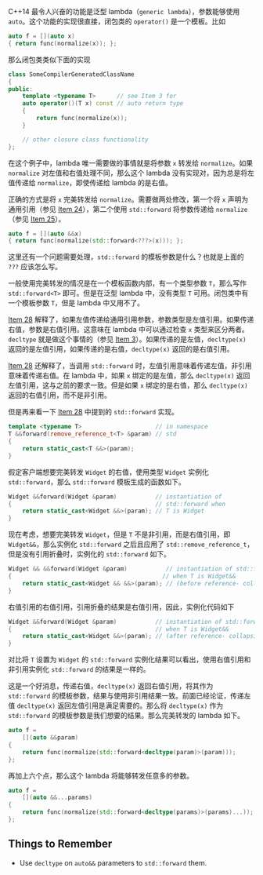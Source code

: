 C++14 最令人兴奋的功能是泛型 lambda（`generic lambda`），参数能够使用 `auto`。这个功能的实现很直接，闭包类的 `operator()` 是一个模板。比如
```cpp
auto f = [](auto x)
{ return func(normalize(x)); };
```
那么闭包类类似下面的实现
```cpp
class SomeCompilerGeneratedClassName
{
public:
    template <typename T>      // see Item 3 for
    auto operator()(T x) const // auto return type
    {
        return func(normalize(x));
    }

    // other closure class functionality
};
```
在这个例子中，lambda 唯一需要做的事情就是将参数 `x` 转发给 `normalize`。如果 `normalize` 对左值和右值处理不同，那么这个 lambda 没有实现对，因为总是将左值传递给 `normalize`，即使传递给 lambda 的是右值。

正确的方式是将 `x` 完美转发给 `normalize`。需要做两处修改，第一个将 `x` 声明为通用引用（参见 [Item 24](../ch05_Rvalue_References_Move_Semantics_and_Perfect_Forwarding/24_Distinguish_universal_references_from_rvalue_references.md)），第二个使用 `std::forward` 将参数传递给 `normalize`（参见 [Item 25](../ch05_Rvalue_References_Move_Semantics_and_Perfect_Forwarding/25_Use_std_move_on_rvalue_references_std_forward_on_universal_references.md)）。
```cpp
auto f = [](auto &&x)
{ return func(normalize(std::forward<???>(x))); };
```
这里还有一个问题需要处理，`std::forward` 的模板参数是什么？也就是上面的 `???` 应该怎么写。

一般使用完美转发的情况是在一个模板函数内部，有一个类型参数 `T`，那么写作 `std::forward<T>` 即可。但是在泛型 lambda 中，没有类型 `T` 可用。闭包类中有一个模板参数 `T`，但是 lambda 中又用不了。

[Item 28](../ch05_Rvalue_References_Move_Semantics_and_Perfect_Forwarding/28_Understand_reference_collapsing.md) 解释了，如果左值传递给通用引用参数，参数类型是左值引用。如果传递右值，参数是右值引用。这意味在 lambda 中可以通过检查 `x` 类型来区分两者。`decltype` 就是做这个事情的（参见 [Item 3](../ch01_Deducing_Types/03_Understand_decltype.md)）。如果传递的是左值，`decltype(x)` 返回的是左值引用，如果传递的是右值，`decltype(x)` 返回的是右值引用。

[Item 28](../ch05_Rvalue_References_Move_Semantics_and_Perfect_Forwarding/28_Understand_reference_collapsing.md) 还解释了，当调用 `std::forward` 时，左值引用意味着传递左值，非引用意味着传递右值。在 lambda 中，如果 `x` 绑定的是左值，那么 `decltype(x)` 返回左值引用，这与之前的要求一致。但是如果 `x` 绑定的是右值，那么 `decltype(x)` 返回的右值引用，而不是非引用。

但是再来看一下 [Item 28](../ch05_Rvalue_References_Move_Semantics_and_Perfect_Forwarding/28_Understand_reference_collapsing.md) 中提到的 `std::forward` 实现。
```cpp
template <typename T>                     // in namespace
T &&forward(remove_reference_t<T> &param) // std
{
    return static_cast<T &&>(param);
}
```
假定客户端想要完美转发 `Widget` 的右值，使用类型 `Widget` 实例化 `std::forward`，那么 `std::forward` 模板生成的函数如下。
```cpp
Widget &&forward(Widget &param)           // instantiation of
{                                         // std::forward when
    return static_cast<Widget &&>(param); // T is Widget
}
```
现在考虑，想要完美转发 `Widget`，但是 `T` 不是非引用，而是右值引用，即 `Widget&&`，那么实例化 `std::forward` 之后且应用了 `std::remove_reference_t`，但是没有引用折叠时，实例化的 `std::forward` 如下。
```cpp
Widget && &&forward(Widget &param)           // instantiation of std::forward
{                                           // when T is Widget&&
    return static_cast<Widget && &&>(param); // (before reference- collapsing)
}
```
右值引用的右值引用，引用折叠的结果是右值引用，因此，实例化代码如下
```cpp
Widget &&forward(Widget &param)           // instantiation of std::forward
{                                         // when T is Widget&&
    return static_cast<Widget &&>(param); // (after reference- collapsing)
}
```
对比将 `T` 设置为 `Widget` 的 `std::forward` 实例化结果可以看出，使用右值引用和非引用实例化 `std::forward` 的结果是一样的。

这是一个好消息，传递右值，`decltype(x)` 返回右值引用，将其作为 `std::forward` 的模板参数，结果与使用非引用结果一致。前面已经论证，传递左值 `decltype(x)` 返回左值引用是满足需要的。那么将 `decltype(x)` 作为 `std::forward` 的模板参数是我们想要的结果。那么完美转发的 lambda 如下。
```cpp
auto f =
    [](auto &&param)
{
    return func(normalize(std::forward<decltype(param)>(param)));
};
```
再加上六个点，那么这个 lambda 将能够转发任意多的参数。
```cpp
auto f =
    [](auto &&...params)
{
    return func(normalize(std::forward<decltype(params)>(params)...));
};
```

## Things to Remember
* Use `decltype` on `auto&&` parameters to `std::forward` them.
